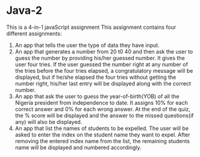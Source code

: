 # Java-2
This is a 4-in-1 javaScript assignment
This assignment contains four different assignments:

1. An app that tells the user the type of data they have input.
2. An app that generates a number from 20 t0 40 and then ask the user to guess the number by providing his/her guessed number. It gives the user four tries. If the user guessed the number right at any number of the tries before the four tries elapsed, a congratulatory message will be displayed, but if he/she elapsed the four tries without getting the number right, his/her last entry will be displayed along with the correct number.
3. An app that ask the user to guess the year-of-birth(YOB) of all the Nigeria president from independence to date. It assigns 10% for each correct answer and 0% for each wrong answer. At the end of the quiz, the % score will be displayed and the answer to the missed questions(if any) will also be displayed.
4. An app that list the names of students to be expelled. The user will be asked to enter the index on the student name they want to expel. After removing the entered index name from the list, the remaining students name will be displayed and numbered accordingly.
